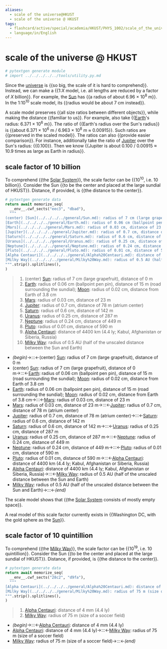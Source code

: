 ```yaml
---
aliases:
  - scale of the universe@HKUST
  - scale of the universe @ HKUST
tags:
  - flashcard/active/special/academia/HKUST/PHYS_1002/scale_of_the_universe___HKUST
  - language/in/English
---
```


# scale of the universe @ HKUST

```Python
# pytextgen generate module
# import ../../../../../tools/utility.py.md
```

Since the [universe](../../../../general/universe.md) is {{so big, the scale of it is hard to comprehend}}. Instead, we can make a {{1:_X_ model, i.e. all lengths are reduced by a factor of _X_ billion}}. For example, the [Sun](../../../../general/Sun.md) has {{a radius of about 6.96 × 10<sup>8</sup> m}}. In the 1:10<sup>10</sup> scale model, its {{radius would be about 7 cm instead}}. <!--SR:!2025-04-30,235,330!2025-03-13,198,326!2024-12-28,123,298!2025-01-22,142,298-->

A scale model preserves {{all size ratios between different objects}}, while making the distance {{familiar to us}}. For example, also take {{[Earth](../../../../general/Earth.md)'s radius: 6.371 × 10<sup>6</sup> m}}. The ratio of {{Earth's radius over the Sun's radius}} is {{about 6.371 × 10<sup>6</sup> m / 6.963 × 10<sup>8</sup> m ≈ 0.00915}}. Such ratios are {{preserved in the scaled model}}. The ratios can also {{provide easier comparison}}. For instance, additionally take the ratio of [Jupiter](../../../../general/Jupiter.md) over the Sun's radius: {{0.100}}. Then we know {{Jupiter is about 0.100 / 0.00915 ≈ 10.9 times as large as Earth in radius}}. <!--SR:!2024-09-13,60,318!2024-09-24,65,310!2024-09-26,60,266!2024-10-08,79,330!2024-10-06,50,230!2024-09-10,58,318!2024-10-07,78,331!2025-01-07,130,290!2025-01-04,138,298-->

## scale factor of 10 billion

To comprehend {{the [Solar System](../../../../general/Solar%20System.md)}}, the scale factor can be {{10<sup>10</sup>, i.e. 10 billion}}. Consider the Sun {{to be the center and placed at the large sundial of HKUST}}. Distance, if provided, is {{the distance to the center}}. <!--SR:!2025-04-26,231,330!2024-09-28,69,318!2024-09-15,62,318!2024-09-22,68,318-->

```Python
# pytextgen generate data
return await memorize_seq(
  __env__.cwf_sects("eec3", "dbad"),
  """
(center) [Sun](../../../../general/Sun.md): radius of 7 cm (large grapefruit), distance of 0 m
[Earth](../../../../general/Earth.md): radius of 0.06 cm (ballpoint pen pin), distance of 15 m (road surrounding the sundial); [Moon](../../../../general/Moon.md): radius of 0.02 cm, distance from Earth of 3.8 cm
[Mars](../../../../general/Mars.md): radius of 0.03 cm, distance of 23 m
[Jupiter](../../../../general/Jupiter.md): radius of 0.7 cm, distance of 78 m (atrium center)
[Saturn](../../../../general/Saturn.md): radius of 0.6 cm, distance of 142 m
[Uranus](../../../../general/Uranus.md): radius of 0.25 cm, distance of 287 m
[Neptune](../../../../general/Neptune.md): radius of 0.24 cm, distance of 449 m
[Pluto](../../../../general/Pluto.md): radius of 0.01 cm, distance of 590 m
[Alpha Centauri](../../../../general/Alpha%20Centauri.md): distance of 4400 km (4.4 ly; Kabul, Afghanistan or Siberia, Russia)
[Milky Way](../../../../general/Milky%20Way.md): radius of 0.5 AU (half of the unscaled distance between the Sun and Earth)
""".strip().splitlines(),
)
```

<!--pytextgen generate section="eec3"--><!-- The following content is generated at 2024-07-03T20:50:02.459274+08:00. Any edits will be overridden! -->

> 1. (center) [Sun](../../../../general/Sun.md): radius of 7 cm (large grapefruit), distance of 0 m
> 2. [Earth](../../../../general/Earth.md): radius of 0.06 cm (ballpoint pen pin), distance of 15 m (road surrounding the sundial); [Moon](../../../../general/Moon.md): radius of 0.02 cm, distance from Earth of 3.8 cm
> 3. [Mars](../../../../general/Mars.md): radius of 0.03 cm, distance of 23 m
> 4. [Jupiter](../../../../general/Jupiter.md): radius of 0.7 cm, distance of 78 m (atrium center)
> 5. [Saturn](../../../../general/Saturn.md): radius of 0.6 cm, distance of 142 m
> 6. [Uranus](../../../../general/Uranus.md): radius of 0.25 cm, distance of 287 m
> 7. [Neptune](../../../../general/Neptune.md): radius of 0.24 cm, distance of 449 m
> 8. [Pluto](../../../../general/Pluto.md): radius of 0.01 cm, distance of 590 m
> 9. [Alpha Centauri](../../../../general/Alpha%20Centauri.md): distance of 4400 km (4.4 ly; Kabul, Afghanistan or Siberia, Russia)
> 10. [Milky Way](../../../../general/Milky%20Way.md): radius of 0.5 AU (half of the unscaled distance between the Sun and Earth)

<!--/pytextgen-->

<!--pytextgen generate section="dbad"--><!-- The following content is generated at 2024-07-03T20:50:02.445266+08:00. Any edits will be overridden! -->

- _(begin)_→:::←(center) [Sun](../../../../general/Sun.md): radius of 7 cm (large grapefruit), distance of 0 m <!--SR:!2024-09-12,60,310!2024-09-14,62,318-->
- (center) [Sun](../../../../general/Sun.md): radius of 7 cm (large grapefruit), distance of 0 m→:::←[Earth](../../../../general/Earth.md): radius of 0.06 cm (ballpoint pen pin), distance of 15 m (road surrounding the sundial); [Moon](../../../../general/Moon.md): radius of 0.02 cm, distance from Earth of 3.8 cm <!--SR:!2024-09-26,35,258!2024-09-15,56,310-->
- [Earth](../../../../general/Earth.md): radius of 0.06 cm (ballpoint pen pin), distance of 15 m (road surrounding the sundial); [Moon](../../../../general/Moon.md): radius of 0.02 cm, distance from Earth of 3.8 cm→:::←[Mars](../../../../general/Mars.md): radius of 0.03 cm, distance of 23 m <!--SR:!2024-10-17,72,250!2024-11-11,91,286-->
- [Mars](../../../../general/Mars.md): radius of 0.03 cm, distance of 23 m→:::←[Jupiter](../../../../general/Jupiter.md): radius of 0.7 cm, distance of 78 m (atrium center) <!--SR:!2024-10-21,48,218!2024-09-22,55,250-->
- [Jupiter](../../../../general/Jupiter.md): radius of 0.7 cm, distance of 78 m (atrium center)→:::←[Saturn](../../../../general/Saturn.md): radius of 0.6 cm, distance of 142 m <!--SR:!2024-11-23,97,278!2024-10-02,51,250-->
- [Saturn](../../../../general/Saturn.md): radius of 0.6 cm, distance of 142 m→:::←[Uranus](../../../../general/Uranus.md): radius of 0.25 cm, distance of 287 m <!--SR:!2024-09-27,41,198!2024-09-21,25,210-->
- [Uranus](../../../../general/Uranus.md): radius of 0.25 cm, distance of 287 m→:::←[Neptune](../../../../general/Neptune.md): radius of 0.24 cm, distance of 449 m <!--SR:!2024-10-30,72,250!2024-11-25,77,230-->
- [Neptune](../../../../general/Neptune.md): radius of 0.24 cm, distance of 449 m→:::←[Pluto](../../../../general/Pluto.md): radius of 0.01 cm, distance of 590 m <!--SR:!2024-10-12,44,226!2024-10-25,78,266-->
- [Pluto](../../../../general/Pluto.md): radius of 0.01 cm, distance of 590 m→:::←[Alpha Centauri](../../../../general/Alpha%20Centauri.md): distance of 4400 km (4.4 ly; Kabul, Afghanistan or Siberia, Russia) <!--SR:!2024-10-01,61,250!2024-10-24,79,286-->
- [Alpha Centauri](../../../../general/Alpha%20Centauri.md): distance of 4400 km (4.4 ly; Kabul, Afghanistan or Siberia, Russia)→:::←[Milky Way](../../../../general/Milky%20Way.md): radius of 0.5 AU (half of the unscaled distance between the Sun and Earth) <!--SR:!2024-11-03,92,298!2025-03-27,206,318-->
- [Milky Way](../../../../general/Milky%20Way.md): radius of 0.5 AU (half of the unscaled distance between the Sun and Earth)→:::←_(end)_ <!--SR:!2024-09-14,62,318!2024-09-15,61,310-->

<!--/pytextgen-->

The scale model shows that {{the [Solar System](../../../../general/Solar%20System.md) consists of mostly empty space}}. <!--SR:!2024-10-04,75,326-->

A real model of this scale factor currently exists in {{Washington DC, with the gold sphere as the [Sun](../../../../general/Sun.md)}}. <!--SR:!2025-05-06,239,330-->

## scale factor of 10 quintillion

To comprehend {{the [Milky Way](../../../../general/Milky%20Way.md)}}, the scale factor can be {{10<sup>19</sup>, i.e. 10 quintillion}}. Consider the Sun {{to be the center and placed at the large sundial of HKUST}}. Distance, if provided, is {{the distance to the center}}. <!--SR:!2025-02-11,168,310!2024-09-13,54,306!2025-02-03,164,318!2024-09-28,69,318-->

```Python
# pytextgen generate data
return await memorize_seq(
  __env__.cwf_sects("28c2", "d9fa"),
  """
[Alpha Centauri](../../../../general/Alpha%20Centauri.md): distance of 4 mm (4.4 ly)
[Milky Way](../../../../general/Milky%20Way.md): radius of 75 m (size of a soccer field)
""".strip().splitlines(),
)
```

<!--pytextgen generate section="28c2"--><!-- The following content is generated at 2024-06-26T23:23:57.504509+08:00. Any edits will be overridden! -->

> 1. [Alpha Centauri](../../../../general/Alpha%20Centauri.md): distance of 4 mm (4.4 ly)
> 2. [Milky Way](../../../../general/Milky%20Way.md): radius of 75 m (size of a soccer field)

<!--/pytextgen-->

<!--pytextgen generate section="d9fa"--><!-- The following content is generated at 2024-06-26T23:23:57.522058+08:00. Any edits will be overridden! -->

- _(begin)_→:::←[Alpha Centauri](../../../../general/Alpha%20Centauri.md): distance of 4 mm (4.4 ly) <!--SR:!2024-09-11,52,306!2024-10-03,74,326-->
- [Alpha Centauri](../../../../general/Alpha%20Centauri.md): distance of 4 mm (4.4 ly)→:::←[Milky Way](../../../../general/Milky%20Way.md): radius of 75 m (size of a soccer field) <!--SR:!2024-10-09,80,326!2024-09-25,66,310-->
- [Milky Way](../../../../general/Milky%20Way.md): radius of 75 m (size of a soccer field)→:::←_(end)_ <!--SR:!2024-09-27,68,318!2024-10-11,64,290-->

<!--/pytextgen-->
